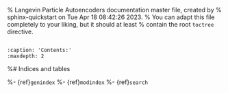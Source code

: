 % Langevin Particle Autoencoders documentation master file, created by
% sphinx-quickstart on Tue Apr 18 08:42:26 2023.
% You can adapt this file completely to your liking, but it should at least
% contain the root `toctree` directive.

```{include} ../../README.md
```

```{toctree}
:caption: 'Contents:'
:maxdepth: 2
```

%# Indices and tables

%- {ref}`genindex`
%- {ref}`modindex`
%- {ref}`search`
